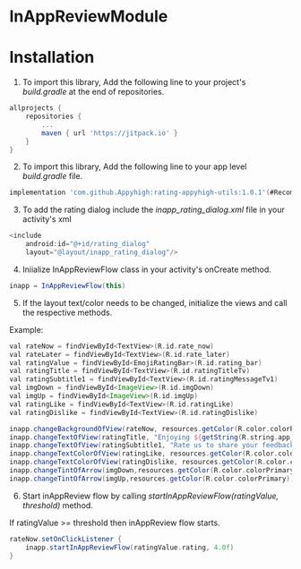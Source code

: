 # InAppReviewModule
# Installation

1. To import this library, Add the following line to your project's *build.gradle* at the end of repositories.
```groovy
allprojects {
	repositories {
		...
		maven { url 'https://jitpack.io' }
	}
}
```
2. To import this library, Add the following line to your app level *build.gradle* file.
```groovy
implementation 'com.github.Appyhigh:rating-appyhigh-utils:1.0.1'(#Recommended latest version)
```
3. To add the rating dialog include the *inapp_rating_dialog.xml* file in your activity's xml
```groovy
<include
    android:id="@+id/rating_dialog"
    layout="@layout/inapp_rating_dialog"/>
```
4. Iniialize InAppReviewFlow class in your activity's onCreate method.
```groovy
inapp = InAppReviewFlow(this)
```
5. If the layout text/color needs to be changed, initialize the views and call the respective methods.

Example:
```groovy
val rateNow = findViewById<TextView>(R.id.rate_now)
val rateLater = findViewById<TextView>(R.id.rate_later)
val ratingValue = findViewById<EmojiRatingBar>(R.id.rating_bar)
val ratingTitle = findViewById<TextView>(R.id.ratingTitleTv)
val ratingSubtitle1 = findViewById<TextView>(R.id.ratingMessageTv1)
val imgDown = findViewById<ImageView>(R.id.imgDown)
val imgUp = findViewById<ImageView>(R.id.imgUp)
val ratingLike = findViewById<TextView>(R.id.ratingLike)
val ratingDislike = findViewById<TextView>(R.id.ratingDislike)

inapp.changeBackgroundOfView(rateNow, resources.getColor(R.color.colorPrimary))
inapp.changeTextOfView(ratingTitle, "Enjoying ${getString(R.string.app_name)}?")
inapp.changeTextOfView(ratingSubtitle1, "Rate us to share your feedback!")
inapp.changeTextColorOfView(ratingLike, resources.getColor(R.color.colorPrimary))
inapp.changeTextColorOfView(ratingDislike, resources.getColor(R.color.colorPrimary))
inapp.changeTintOfArrow(imgDown,resources.getColor(R.color.colorPrimary))
inapp.changeTintOfArrow(imgUp,resources.getColor(R.color.colorPrimary))
```
6. Start inAppReview flow by calling *startInAppReviewFlow(ratingValue, threshold)* method.

If ratingValue >= threshold then inAppReview flow starts.
```groovy
rateNow.setOnClickListener {
    inapp.startInAppReviewFlow(ratingValue.rating, 4.0f)
}
```
